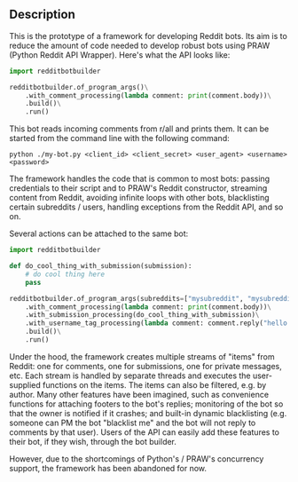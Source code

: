 ## Description
This is the prototype of a framework for developing Reddit bots. Its aim is to reduce the amount of code needed to develop robust bots using PRAW (Python Reddit API Wrapper). Here's what the API looks like:

```python
import redditbotbuilder

redditbotbuilder.of_program_args()\
    .with_comment_processing(lambda comment: print(comment.body))\
    .build()\
    .run()
```

This bot reads incoming comments from r/all and prints them. It can be started
from the command line with the following command:

```
python ./my-bot.py <client_id> <client_secret> <user_agent> <username> <password>
```

The framework handles the code that is common to most bots: passing credentials to their script and to PRAW's Reddit constructor, streaming content from Reddit, avoiding infinite loops with other bots, blacklisting certain subreddits / users, handling exceptions from the Reddit API, and so on.

Several actions can be attached to the same bot:

```python
import redditbotbuilder

def do_cool_thing_with_submission(submission):
    # do cool thing here
    pass

redditbotbuilder.of_program_args(subreddits=["mysubreddit", "mysubreddit2"])\
    .with_comment_processing(lambda comment: print(comment.body))\
    .with_submission_processing(do_cool_thing_with_submission)\
    .with_username_tag_processing(lambda comment: comment.reply("hello!"))\
    .build()\
    .run()
```

Under the hood, the framework creates multiple streams of "items" from Reddit: one for comments, one for submissions, one for private messages, etc. Each stream is handled by separate threads and executes the user-supplied functions on the items. The items can also be filtered, e.g. by author. Many other features have been imagined, such as convenience functions for attaching footers to the bot's replies; monitoring of the bot so that the owner is notified if it crashes; and built-in dynamic blacklisting (e.g. someone can PM the bot "blacklist me" and the bot will not reply to comments by that user). Users of the API can easily add these features to their bot, if they wish, through the bot builder.

However, due to the shortcomings of Python's / PRAW's concurrency support, the framework has been abandoned for now.
